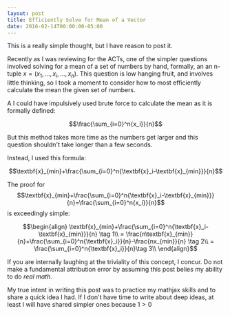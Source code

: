```yaml
---
layout: post
title: Efficiently Solve for Mean of a Vector
date: 2016-02-14T00:00:00-05:00
---
```


This is a really simple thought, but I have reason to post it.

Recently as I was reviewing for the ACTs, one of the simpler questions involved solving for a mean of a set of numbers by hand, formally, an an n-tuple $x=(x_1,...,x_i,...,x_n)$. This question is low hanging fruit, and involves little thinking, so I took a moment to consider how to most efficiently calculate the mean the given set of numbers.

A I could have impulsively used brute force to calculate the mean as it is formally defined:

$$\frac{\sum_{i=0}^n{x_i}}{n}$$

But this method takes more time as the numbers get larger and this question shouldn't take longer than a few seconds. 

Instead, I used this formula:

$$\textbf{x}_{min}+\frac{\sum_{i=0}^n{\textbf{x}_i-\textbf{x}_{min}}}{n}$$

The proof for  $$\textbf{x}_{min}+\frac{\sum_{i=0}^n{\textbf{x}_i-\textbf{x}_{min}}}{n}=\frac{\sum_{i=0}^n{x_i}}{n}$$ is exceedingly simple:

$$\begin{align}
   \textbf{x}_{min}+\frac{\sum_{i=0}^n{\textbf{x}_i-\textbf{x}_{min}}}{n} \tag 1\\
   = \frac{n\textbf{x}_{min}}{n}+\frac{\sum_{i=0}^n{\textbf{x}_i}}{n}-\frac{nx_{min}}{n} \tag 2\\
   = \frac{\sum_{i=0}^n{\textbf{x}_i}}{n}\tag 3\\
\end{align}$$

If you are internally laughing at the triviality of this concept, I concur. Do not make a fundamental attribution error by assuming this post belies my ability to do *real math*. 

My true intent in writing this post was to practice my mathjax skills and to share a quick idea I had. If I don't have time to write about deep ideas, at least I will have shared simpler ones because $1>0$
